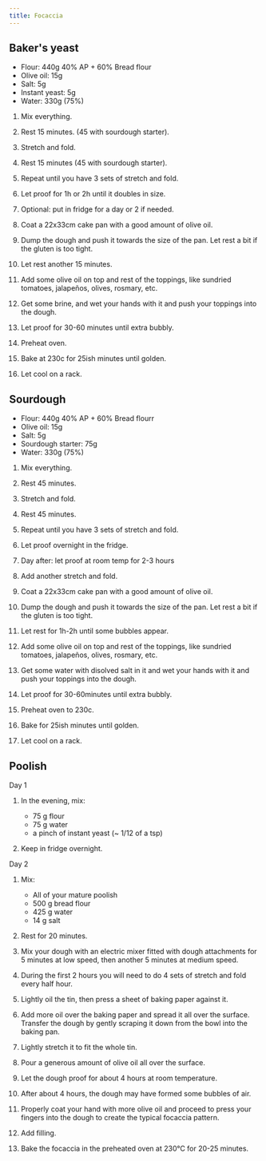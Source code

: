 ```yaml
---
title: Focaccia
---
```


## Baker's yeast

- Flour: 440g 40% AP + 60% Bread flour
- Olive oil: 15g
- Salt: 5g
- Instant yeast: 5g
- Water: 330g (75%)

1. Mix everything.
1. Rest 15 minutes. (45 with sourdough starter).
1. Stretch and fold.
1. Rest 15 minutes  (45 with sourdough starter).
1. Repeat until you have 3 sets of stretch and fold.
1. Let proof for 1h or 2h until it doubles in size.
1. Optional: put in fridge for a day or 2 if needed.


1. Coat a 22x33cm cake pan with a good amount of olive oil.
1. Dump the dough and push it towards the size of the pan. Let rest a bit if the gluten is too tight.
1. Let rest another 15 minutes.
1. Add some olive oil on top and rest of the toppings, like sundried tomatoes, jalapeños, olives, rosmary, etc.
1. Get some brine, and wet your hands with it and push your toppings into the dough.
1. Let proof for 30-60 minutes until extra bubbly.


1. Preheat oven.
1. Bake at 230c for 25ish minutes until golden.
1. Let cool on a rack.

## Sourdough

- Flour: 440g 40% AP + 60% Bread flourr
- Olive oil: 15g
- Salt: 5g
- Sourdough starter: 75g
- Water: 330g (75%)

1. Mix everything.
1. Rest 45 minutes.
1. Stretch and fold.
1. Rest 45 minutes.
1. Repeat until you have 3 sets of stretch and fold.
1. Let proof overnight in the fridge.
1. Day after: let proof at room temp for 2-3 hours
1. Add another stretch and fold.


1. Coat a 22x33cm cake pan with a good amount of olive oil.
1. Dump the dough and push it towards the size of the pan. Let rest a bit if the gluten is too tight.
1. Let rest for 1h-2h until some bubbles appear.
1. Add some olive oil on top and rest of the toppings, like sundried tomatoes, jalapeños, olives, rosmary, etc.
1. Get some water with disolved salt in it and wet your hands with it and push your toppings into the dough.
1. Let proof for 30-60minutes until extra bubbly.


1. Preheat oven to 230c.
1. Bake for 25ish minutes until golden.
1. Let cool on a rack.

## Poolish

Day 1

1. In the evening, mix:

   - 75 g flour
   - 75 g water
   - a pinch of instant yeast (~ 1/12 of a tsp)

1. Keep in fridge overnight.

Day 2

1. Mix:

   - All of your mature poolish
   - 500 g bread flour
   - 425 g water
   - 14 g salt

1. Rest for 20 minutes.
1. Mix your dough with an electric mixer fitted with dough attachments for 5 minutes at low speed, then another 5 minutes at medium speed.
1. During the first 2 hours you will need to do 4 sets of stretch and fold every half hour.
1. Lightly oil the tin, then press a sheet of baking paper against it.
1. Add more oil over the baking paper and spread it all over the surface. Transfer the dough by gently scraping it down from the bowl into the baking pan.
1. Lightly stretch it to fit the whole tin.
1. Pour a generous amount of olive oil all over the surface.
1. Let the dough proof for about 4 hours at room temperature.
1. After about 4 hours, the dough may have formed some bubbles of air.
1. Properly coat your hand with more olive oil and proceed to press your fingers into the dough to create the typical focaccia pattern.
1. Add filling.
1. Bake the focaccia in the preheated oven at 230°C for 20-25 minutes.